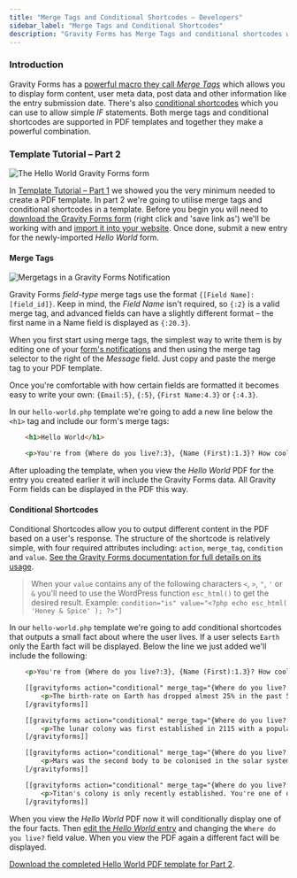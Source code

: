 ```yaml
---
title: "Merge Tags and Conditional Shortcodes – Developers"
sidebar_label: "Merge Tags and Conditional Shortcodes"
description: "Gravity Forms has Merge Tags and conditional shortcodes which you can use to display form data and allow simple IF statements in PDF templates."
---
```


### Introduction 

Gravity Forms has a [powerful macro they call *Merge Tags*](https://www.gravityhelp.com/documentation/article/merge-tags/) which allows you to display form content, user meta data, post data and other information like the entry submission date. There's also [conditional shortcodes](https://www.gravityhelp.com/documentation/article/shortcodes/#conditional-shortcode) which you can use to allow simple *IF* statements. Both merge tags and conditional shortcodes are supported in PDF templates and together they make a powerful combination.

### Template Tutorial – Part 2 

![The Hello World Gravity Forms form](https://resources.gravitypdf.com/uploads/2015/11/hello-world-form.png)

In [Template Tutorial – Part 1](developer-first-custom-pdf.md#template-tutorial) we showed you the very minimum needed to create a PDF template. In part 2 we're going to utilise merge tags and conditional shortcodes in a template. Before you begin you will need to [download the Gravity Forms form](https://resources.gravitypdf.com/uploads/2015/11/hello-world-gravity-form.json) (right click and 'save link as') we'll be working with and [import it into your website](https://www.gravityhelp.com/documentation/article/importing-a-form-into-gravity-forms/). Once done, submit a new entry for the newly-imported *Hello World* form.

#### Merge Tags 

![Mergetags in a Gravity Forms Notification](https://resources.gravitypdf.com/uploads/2015/11/merge-tags.png)

Gravity Forms *field-type* merge tags use the format `{[Field Name]:[field_id]}`. Keep in mind, the *Field Name* isn't required, so `{:2}` is a valid merge tag, and advanced fields can have a slightly different format – the first name in a Name field is displayed as `{:20.3}`.

When you first start using merge tags, the simplest way to write them is by editing one of your [form's notifications](https://www.gravityhelp.com/documentation/article/configuring-notifications-in-gravity-forms/) and then using the merge tag selector to the right of the *Message* field. Just copy and paste the merge tag to your PDF template.

Once you're comfortable with how certain fields are formatted it becomes easy to write your own: `{Email:5}`, `{:5}`, `{First Name:4.3}` or `{:4.3}`.

In our `hello-world.php` template we're going to add a new line below the `<h1>` tag and include our form's merge tags:

```html
    <h1>Hello World</h1>

    <p>You're from {Where do you live?:3}, {Name (First):1.3}? How cool is that!</p>
```    

After uploading the template, when you view the *Hello World* PDF for the entry you created earlier it will include the Gravity Forms data. All Gravity Form fields can be displayed in the PDF this way.

#### Conditional Shortcodes 

Conditional Shortcodes allow you to output different content in the PDF based on a user's response. The structure of the shortcode is relatively simple, with four required attributes including: `action`, `merge_tag`, `condition` and `value`. [See the Gravity Forms documentation for full details on its usage](https://docs.gravityforms.com/conditional-shortcode/).

> When your `value` contains any of the following characters `<`, `>`, `"`, `'` or `&` you'll need to use the WordPress function `esc_html()` to get the desired result.
> Example: `condition="is" value="<?php echo esc_html( 'Honey & Spice' ); ?>"]`

In our `hello-world.php` template we're going to add conditional shortcodes that outputs a small fact about where the user lives. If a user selects `Earth` only the Earth fact will be displayed. Below the line we just added we'll include the following:

```html
    <p>You're from {Where do you live?:3}, {Name (First):1.3}? How cool is that!</p>

    [[gravityforms action="conditional" merge_tag="{Where do you live?:3}" condition="is" value="Earth"]
        <p>The birth-rate on Earth has dropped almost 25% in the past 50 years due to colonisation of the solar system.</p>
    [/gravityforms]]

    [[gravityforms action="conditional" merge_tag="{Where do you live?:3}" condition="is" value="Moon"]
        <p>The lunar colony was first established in 2115 with a population of 200. Now it supports over 900,000 people.</p>
    [/gravityforms]]

    [[gravityforms action="conditional" merge_tag="{Where do you live?:3}" condition="is" value="Mars"]
        <p>Mars was the second body to be colonised in the solar system in 2135, 20 years after the moon.</p>
    [/gravityforms]]

    [[gravityforms action="conditional" merge_tag="{Where do you live?:3}" condition="is" value="Titan"]
        <p>Titan's colony is only recently established. You're one of only 500 people currently living there!</p>
    [/gravityforms]]
```

When you view the *Hello World* PDF now it will conditionally display one of the four facts. Then [edit the *Hello World* entry](https://www.gravityhelp.com/documentation/article/entry-detail/) and changing the `Where do you live?` field value. When you view the PDF again a different fact will be displayed.

[Download the completed Hello World PDF template for Part 2](https://gist.github.com/jakejackson1/6c0a5268fa23ba51a285).
